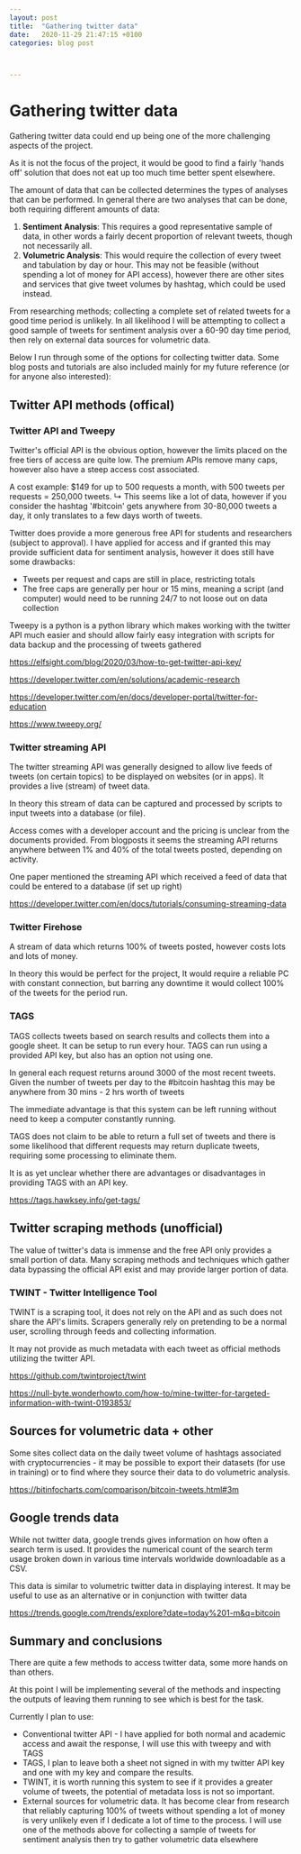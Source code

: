 ```yaml
---
layout: post
title:  "Gathering twitter data"
date:   2020-11-29 21:47:15 +0100
categories: blog post



---
```


# Gathering twitter data

Gathering twitter data could end up being one of the more challenging aspects of the project.

As it is not the focus of the project, it would be good to find a fairly 'hands off' solution that does not eat up too much time better spent elsewhere.

The amount of data that can be collected determines the types of analyses that can be performed. In general there are two analyses that can be done, both requiring different amounts of data:

1. **Sentiment Analysis**: This requires a good representative sample of data, in other words a fairly decent proportion of relevant tweets, though not necessarily all.
2. **Volumetric Analysis**: This would require the collection of every tweet and tabulation by day or hour. This may not be feasible (without spending a lot of money for API access), however there are other sites and services that give tweet volumes by hashtag, which could be used instead.

From researching methods; collecting a complete set of related tweets for a good time period is unlikely. In all likelihood I will be attempting to collect a good sample of tweets for sentiment analysis over a 60-90 day time period, then rely on external data sources for volumetric data.

Below I run through some of the options for collecting twitter data. Some blog posts and tutorials are also included mainly for my future reference (or for anyone also interested):

## Twitter API methods (offical)

### Twitter API and Tweepy

Twitter's official API is the obvious option, however the limits placed on the free tiers of access are quite low. The premium APIs remove many caps, however also have a steep access cost associated.

A cost example: $149 for up to 500 requests a month, with 500 tweets per requests = 250,000 tweets.
↳ This seems like a lot of data, however if you consider the hashtag '#bitcoin' gets anywhere from 30-80,000 tweets a day, it only translates to a few days worth of tweets.

Twitter does provide a more generous free API for students and researchers (subject to approval). I have applied for access and if granted this may provide sufficient data for sentiment analysis, however it does still have some drawbacks:

- Tweets per request and caps are still in place, restricting totals
- The free caps are generally per hour or 15 mins, meaning a script (and computer) would need to be running 24/7 to not loose out on data collection

Tweepy is a python is a python library which makes working with the twitter API much easier and should allow fairly easy integration with scripts for data backup and the processing of tweets gathered

https://elfsight.com/blog/2020/03/how-to-get-twitter-api-key/

https://developer.twitter.com/en/solutions/academic-research

https://developer.twitter.com/en/docs/developer-portal/twitter-for-education

https://www.tweepy.org/

### Twitter streaming API

The twitter streaming API was generally designed to allow live feeds of tweets (on certain topics) to be displayed on websites (or in apps). It provides a live (stream) of tweet data.

In theory this stream of data can be captured and processed by scripts to input tweets into a database (or file).

Access comes with a developer account and the pricing is unclear from the documents provided. From blogposts it seems the streaming API returns anywhere between 1% and 40% of the total tweets posted, depending on activity.

One paper mentioned the streaming API which received a feed of data that could be entered to a database (if set up right)

https://developer.twitter.com/en/docs/tutorials/consuming-streaming-data

### Twitter Firehose

A stream of data which returns 100% of tweets posted, however costs lots and lots of money.

In theory this would be perfect for the project, It would require a reliable PC with constant connection, but barring any downtime it would collect 100% of the tweets for the period run.

### TAGS

TAGS collects tweets based on search results and collects them into a google sheet. It can be setup to run every hour. TAGS can run using a provided API key, but also has an option not using one.

In general each request returns around 3000 of the most recent tweets. Given the number of tweets per day to the #bitcoin hashtag this may be anywhere from 30 mins - 2 hrs worth of tweets

The immediate advantage is that this system can be left running without need to keep a computer constantly running.

TAGS does not claim to be able to return a full set of tweets and there is some likelihood that different requests may return duplicate tweets, requiring some processing to eliminate them.

It is as yet unclear whether there are advantages or disadvantages in providing TAGS with an API key.

https://tags.hawksey.info/get-tags/

## Twitter scraping methods (unofficial)

The value of twitter's data is immense and the free API only provides a small portion of data. Many scraping methods and techniques which gather data bypassing the official API exist and may provide larger portion of data.

### TWINT - Twitter Intelligence Tool

TWINT is a scraping tool, it does not rely on the API and as such does not share the API's limits. Scrapers generally rely on pretending to be a normal user, scrolling through feeds and collecting information.

It may not provide as much metadata with each tweet as official methods utilizing the twitter API.

https://github.com/twintproject/twint

https://null-byte.wonderhowto.com/how-to/mine-twitter-for-targeted-information-with-twint-0193853/

## Sources for volumetric data + other 

Some sites collect data on the daily tweet volume of hashtags associated with cryptocurrencies - it may be possible to export their datasets (for use in training) or to find where they source their data to do volumetric analysis.

https://bitinfocharts.com/comparison/bitcoin-tweets.html#3m

## Google trends data

While not twitter data, google trends gives information on how often a search term is used. It provides the numerical count of the search term usage broken down in various time intervals  worldwide downloadable as a CSV.

This data is similar to volumetric twitter data in displaying interest. It may be useful to use as an alternative or in conjunction with twitter data

https://trends.google.com/trends/explore?date=today%201-m&q=bitcoin

## Summary and conclusions

There are quite a few methods to access twitter data, some more hands on than others.

At this point I will be implementing several of the methods and inspecting the outputs of leaving them running to see which is best for the task.

Currently I plan to use:

- Conventional twitter API - I have applied for both normal and academic access and await the response, I will use this with tweepy and with TAGS
- TAGS, I plan to leave both a sheet not signed in with my twitter API key and one with my key and compare the results.
- TWINT, it is worth running this system to see if it provides a greater volume of tweets, the potential of metadata loss is not so important.
- External sources for volumetric data. It has become clear from research that reliably capturing 100% of tweets without spending a lot of money is very unlikely even if I dedicate a lot of time to the process. I will use one of the methods above for collecting a sample of tweets for sentiment analysis then try to gather volumetric data elsewhere